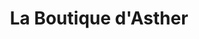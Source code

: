 ---
title: "La Boutique d'Asther"
url: /bernieres-le-patry/la-boutique-dasther/
shop: Lebensmittel
---